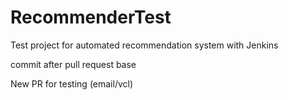 # RecommenderTest
Test project for automated recommendation system with Jenkins

commit after pull request base

New PR for testing (email/vcl)
